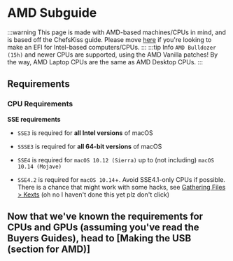 # AMD Subguide

:::warning This page is made with AMD-based machines/CPUs in mind, and is based off the ChefsKiss guide. Please move [here](../installer-guide/opencore-efi.md) if you're looking to make an EFI for Intel-based computers/CPUs.
:::
:::tip Info
 `AMD Bulldozer (15h)` and newer CPUs are supported, using the AMD Vanilla patches! By the way, AMD Laptop CPUs are the same as AMD Desktop CPUs.
:::

## Requirements

### CPU Requirements

**SSE requirements**

* `SSE3` is required for **all Intel versions** of macOS

* `SSSE3` is required for **all 64-bit versions** of macOS

* `SSE4` is required for `macOS 10.12 (Sierra)` up to (not including) `macOS 10.14 (Mojave)`

* `SSE4.2` is required for `macOS 10.14`+. Avoid SSE4.1-only CPUs if possible. There is a chance that might work with some hacks, see [Gathering Files > Kexts](./amd-gathering-files.md#kexts) (oh no I haven't done this yet plz don't click)

## Now that we've known the requirements for CPUs and GPUs (assuming you've read the Buyers Guides), head to [Making the USB (section for AMD)]
